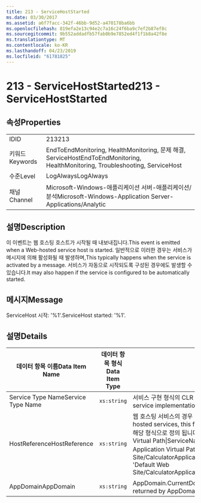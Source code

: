 ```yaml
---
title: 213 - ServiceHostStarted
ms.date: 03/30/2017
ms.assetid: a6f7facc-342f-46bb-9d52-a470178ba6bb
ms.openlocfilehash: 819efa2e13c94e2c7a16c24f6ba9c7ef2b87ef8c
ms.sourcegitcommit: 9b552addadfb57fab0b9e7852ed4f1f1b8a42f8e
ms.translationtype: MT
ms.contentlocale: ko-KR
ms.lasthandoff: 04/23/2019
ms.locfileid: "61781825"
---
```

# <a name="213---servicehoststarted"></a><span data-ttu-id="4a2d5-102">213 - ServiceHostStarted</span><span class="sxs-lookup"><span data-stu-id="4a2d5-102">213 - ServiceHostStarted</span></span>
## <a name="properties"></a><span data-ttu-id="4a2d5-103">속성</span><span class="sxs-lookup"><span data-stu-id="4a2d5-103">Properties</span></span>  
  
|||  
|-|-|  
|<span data-ttu-id="4a2d5-104">ID</span><span class="sxs-lookup"><span data-stu-id="4a2d5-104">ID</span></span>|<span data-ttu-id="4a2d5-105">213</span><span class="sxs-lookup"><span data-stu-id="4a2d5-105">213</span></span>|  
|<span data-ttu-id="4a2d5-106">키워드</span><span class="sxs-lookup"><span data-stu-id="4a2d5-106">Keywords</span></span>|<span data-ttu-id="4a2d5-107">EndToEndMonitoring, HealthMonitoring, 문제 해결, ServiceHost</span><span class="sxs-lookup"><span data-stu-id="4a2d5-107">EndToEndMonitoring, HealthMonitoring, Troubleshooting, ServiceHost</span></span>|  
|<span data-ttu-id="4a2d5-108">수준</span><span class="sxs-lookup"><span data-stu-id="4a2d5-108">Level</span></span>|<span data-ttu-id="4a2d5-109">LogAlways</span><span class="sxs-lookup"><span data-stu-id="4a2d5-109">LogAlways</span></span>|  
|<span data-ttu-id="4a2d5-110">채널</span><span class="sxs-lookup"><span data-stu-id="4a2d5-110">Channel</span></span>|<span data-ttu-id="4a2d5-111">Microsoft-Windows-애플리케이션 서버-애플리케이션/분석</span><span class="sxs-lookup"><span data-stu-id="4a2d5-111">Microsoft-Windows-Application Server-Applications/Analytic</span></span>|  
  
## <a name="description"></a><span data-ttu-id="4a2d5-112">설명</span><span class="sxs-lookup"><span data-stu-id="4a2d5-112">Description</span></span>  
 <span data-ttu-id="4a2d5-113">이 이벤트는 웹 호스팅 호스트가 시작될 때 내보내집니다.</span><span class="sxs-lookup"><span data-stu-id="4a2d5-113">This event is emitted when a Web-hosted service host is started.</span></span> <span data-ttu-id="4a2d5-114">일반적으로 이러한 경우는 서비스가 메시지에 의해 활성화될 때 발생하며,</span><span class="sxs-lookup"><span data-stu-id="4a2d5-114">This typically happens when the service is activated by a message.</span></span> <span data-ttu-id="4a2d5-115">서비스가 자동으로 시작되도록 구성된 경우에도 발생할 수 있습니다.</span><span class="sxs-lookup"><span data-stu-id="4a2d5-115">It may also happen if the service is configured to be automatically started.</span></span>  
  
## <a name="message"></a><span data-ttu-id="4a2d5-116">메시지</span><span class="sxs-lookup"><span data-stu-id="4a2d5-116">Message</span></span>  
 <span data-ttu-id="4a2d5-117">ServiceHost 시작: '%1'.</span><span class="sxs-lookup"><span data-stu-id="4a2d5-117">ServiceHost started: '%1'.</span></span>  
  
## <a name="details"></a><span data-ttu-id="4a2d5-118">설명</span><span class="sxs-lookup"><span data-stu-id="4a2d5-118">Details</span></span>  
  
|<span data-ttu-id="4a2d5-119">데이터 항목 이름</span><span class="sxs-lookup"><span data-stu-id="4a2d5-119">Data Item Name</span></span>|<span data-ttu-id="4a2d5-120">데이터 항목 형식</span><span class="sxs-lookup"><span data-stu-id="4a2d5-120">Data Item Type</span></span>|<span data-ttu-id="4a2d5-121">설명</span><span class="sxs-lookup"><span data-stu-id="4a2d5-121">Description</span></span>|  
|--------------------|--------------------|-----------------|  
|<span data-ttu-id="4a2d5-122">Service Type Name</span><span class="sxs-lookup"><span data-stu-id="4a2d5-122">Service Type Name</span></span>|`xs:string`|<span data-ttu-id="4a2d5-123">서비스 구현 형식의 CLR FullName입니다.</span><span class="sxs-lookup"><span data-stu-id="4a2d5-123">The CLR FullName of the type of the service implementation.</span></span>|  
|<span data-ttu-id="4a2d5-124">HostReference</span><span class="sxs-lookup"><span data-stu-id="4a2d5-124">HostReference</span></span>|`xs:string`|<span data-ttu-id="4a2d5-125">웹 호스팅 서비스의 경우 이 필드는 웹 계층의 서비스를 고유하게 식별합니다.</span><span class="sxs-lookup"><span data-stu-id="4a2d5-125">For Web hosted services, this field uniquely identifies the service in the Web hierarchy.</span></span> <span data-ttu-id="4a2d5-126">해당 형식으로 정의 됩니다 ' Web Site Name Application Virtual Path&#124;Service Virtual Path&#124;ServiceName'.</span><span class="sxs-lookup"><span data-stu-id="4a2d5-126">Its format is defined as 'Web Site Name Application Virtual Path&#124;Service Virtual Path&#124;ServiceName'.</span></span> <span data-ttu-id="4a2d5-127">예제: 'Default Web Site/CalculatorApplication&#124;/CalculatorService.svc&#124;CalculatorService'.</span><span class="sxs-lookup"><span data-stu-id="4a2d5-127">Example: 'Default Web Site/CalculatorApplication&#124;/CalculatorService.svc&#124;CalculatorService'.</span></span>|  
|<span data-ttu-id="4a2d5-128">AppDomain</span><span class="sxs-lookup"><span data-stu-id="4a2d5-128">AppDomain</span></span>|`xs:string`|<span data-ttu-id="4a2d5-129">AppDomain.CurrentDomain.FriendlyName에서 반환되는 문자열입니다.</span><span class="sxs-lookup"><span data-stu-id="4a2d5-129">The string returned by AppDomain.CurrentDomain.FriendlyName.</span></span>|
